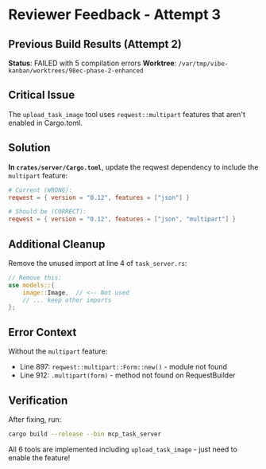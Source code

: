 # Reviewer Feedback - Attempt 3

## Previous Build Results (Attempt 2)
**Status**: FAILED with 5 compilation errors
**Worktree**: `/var/tmp/vibe-kanban/worktrees/98ec-phase-2-enhanced`

## Critical Issue
The `upload_task_image` tool uses `reqwest::multipart` features that aren't enabled in Cargo.toml.

## Solution

**In `crates/server/Cargo.toml`**, update the reqwest dependency to include the `multipart` feature:

```toml
# Current (WRONG):
reqwest = { version = "0.12", features = ["json"] }

# Should be (CORRECT):
reqwest = { version = "0.12", features = ["json", "multipart"] }
```

## Additional Cleanup

Remove the unused import at line 4 of `task_server.rs`:

```rust
// Remove this:
use models::{
    image::Image,  // <-- Not used
    // ... keep other imports
};
```

## Error Context
Without the `multipart` feature:
- Line 897: `reqwest::multipart::Form::new()` - module not found
- Line 912: `.multipart(form)` - method not found on RequestBuilder

## Verification
After fixing, run:
```bash
cargo build --release --bin mcp_task_server
```

All 6 tools are implemented including `upload_task_image` - just need to enable the feature!
